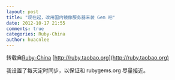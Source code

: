 ```yaml
---
layout: post
title: "现在起，改用国内镜像服务器来装 Gem 吧"
date: 2012-10-17 21:55
comments: true
categories: Ruby-China
author: huacnlee
---
```

转载自[Ruby-China](http://ruby-china.org/topics/577)
[http://ruby.taobao.org](http://ruby.taobao.org)

我设置了每天定时同步，以保证和 rubygems.org 尽量接近。
